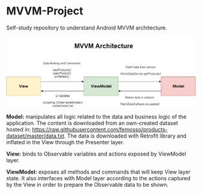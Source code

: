 # MVVM-Project

Self-study repository to understand Android MVVM architecture.

![alt text](https://raw.githubusercontent.com/femosso/MVVM-Project/master/MVVM.jpg)

**Model:** manipulates all logic related to the data and business logic of the application. The content is downloaded from an own-created dataset hosted in: https://raw.githubusercontent.com/femosso/products-dataset/master/data.txt. The data is downloaded with Retrofit library and inflated in the View through the Presenter layer.

**View:** binds to Observable variables and actions exposed by ViewModel layer.

**ViewModel:** exposes all methods and commands that will keep View layer state. It also interfaces with Model layer according to the actions captured by the View in order to prepare the Observable data to be shown.
